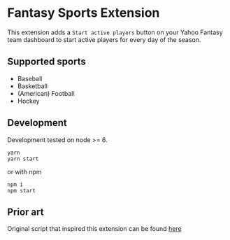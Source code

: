 # Fantasy Sports Extension
This extension adds a `Start active players` button on your Yahoo Fantasy team dashboard to start active players for every day of the season.

## Supported sports
- Baseball
- Basketball
- (American) Football
- Hockey

## Development
Development tested on node >= 6.

```
yarn
yarn start
```
or with npm
```
npm i
npm start
```


## Prior art
Original script that inspired this extension can be found [here](https://github.com/devinmcinnis/yahoo-fantasy-start-active-players)
